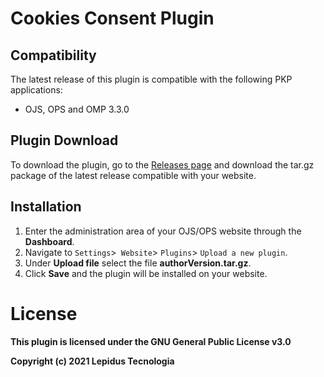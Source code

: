 # Cookies Consent Plugin 

## Compatibility

The latest release of this plugin is compatible with the following PKP applications:

* OJS, OPS and OMP 3.3.0


## Plugin Download

To download the plugin, go to the [Releases page]() and download the tar.gz package of the latest release compatible with your website.

## Installation

1. Enter the administration area of ​​your OJS/OPS website through the __Dashboard__.
2. Navigate to `Settings`>` Website`> `Plugins`> `Upload a new plugin`.
3. Under __Upload file__ select the file __authorVersion.tar.gz__.
4. Click __Save__ and the plugin will be installed on your website.


# License
__This plugin is licensed under the GNU General Public License v3.0__

__Copyright (c) 2021 Lepidus Tecnologia__